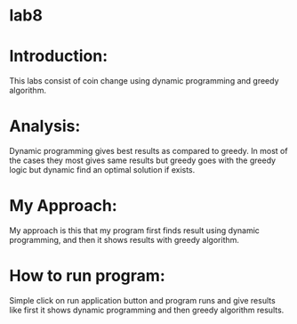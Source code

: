 
# lab8
# Introduction:
This labs consist of coin change using dynamic programming and greedy algorithm.
# Analysis: 
Dynamic programming gives best results as compared to greedy. 
In most of the cases they most gives same results but greedy goes with the greedy logic but dynamic find an optimal solution if exists.
# My Approach:
My approach is this that my program first finds result using dynamic programming, and then it shows results with greedy algorithm. 
# How to run program:
Simple click on run application button and program runs and give results like first it shows dynamic programming and then greedy algorithm results.
